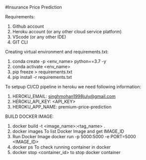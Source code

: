 #Insurance Price Prediction

Requirements:
1) Github account
2) Heroku account (or any other cloud service platform)
3) VScode (or any other IDE)
4) GIT CLI

Creating virtual environment and requirements.txt:
1) conda create -p <env_name> python==3.7 -y
2) conda activate <env_name>
3) pip freeze > requirements.txt
4) pip install -r requirements.txt

To setpup CI/CD pipeline in heroku we need following information:
1) HEROKU_EMAIL: singhmohan1998july@gmail.com
2) HEROKU_API_KEY: <API_KEY>
3) HEROKU_APP_NAME: premium-price-prediction

BUILD DOCKER IMAGE:
1) docker build -t <image_name>:<tag_name> .
2) docker images To list Docker Image and get IMAGE_ID
3) Run Docker Image docker run -p 5000:5000 -e PORT=5000 <IMAGE_ID>
4) docker ps To check running container in docker
5) docker stop <container_id> to stop docker container


